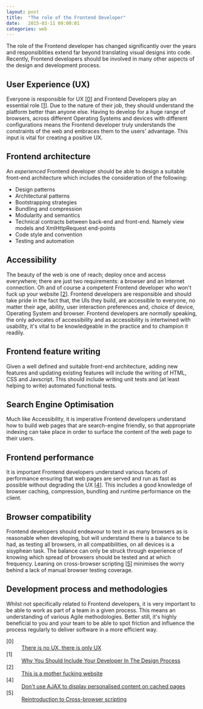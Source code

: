```yaml
---
layout: post
title:  "The role of the Frontend Developer"
date:   2015-03-11 09:00:01
categories: web
---
```


The role of the Frontend developer has changed significantly over the years and responsiblities extend far beyond translating visual designs into code. Recently, Frontend developers should be involved in many other aspects of the design and development process.

## User Experience (UX)

Everyone is responsible for UX [[0](#ref0)] and Frontend Developers play an essential role [[1](#ref1)]. Due to the nature of their job, they should understand the platform better than anyone else. Having to develop for a huge range of browsers, across different Operating Systems and devices with different configurations means the Frontend developer truly understands the constraints of the web and embraces them to the users' advantage. This input is vital for creating a positive UX.

## Frontend architecture

An *experienced* Frontend developer should be able to design a suitable front-end architecture which includes the consideration of the following:

* Design patterns
* Architectural patterns
* Bootstrapping strategies
* Bundling and compression
* Modularity and semantics
* Technical contracts between back-end and front-end. Namely view models and XmlHttpRequest end-points
* Code style and convention
* Testing and automation

## Accessibility

The beauty of the web is one of reach; deploy once and access everywhere; there are just two requirements: a browser and an Internet connection. Oh and of course a competent Frontend developer who won't fuck up your website [[2](#ref2)]. Frontend developers are responsible and should take pride in the fact that, the UIs they build, are accessible to everyone, no matter their age, ability, user interaction preferences and, choice of device, Operating System and browser. Frontend developers are *normally* speaking, the only advocates of accessibility and as accessibility is intertwined with usability, it's vital to be knowledgeable in the practice and to champion it readily.

## Frontend feature writing

Given a well defined and suitable front-end architecture, adding new features and updating existing features will include the writing of HTML, CSS and Javscript. This should include writing unit tests and (at least helping to write) automated functional tests.

## Search Engine Optimisation

Much like Accessibility, it is imperative Frontend developers understand how to build web pages that are search-engine friendly, so that appropriate indexing can take place in order to surface the content of the web page to their users.

## Frontend performance

It is important Frontend developers understand various facets of performance ensuring that web pages are served and run as fast as possible without degrading the UX [[4](#ref4)]. This includes a good knowledge of browser caching, compression, bundling and runtime performance on the client.

## Browser compatibility

Frontend developers should endeavour to test in as many browsers as is reasonable when developing, but will understand there is a balance to be had, as testing all browsers, in all compatibilities, on all devices is a sisyphean task. The balance can only be struck through experience of knowing which spread of browsers should be tested and at which frequency. Leaning on cross-browser scripting [[5](#ref5)] minimises the worry behind a lack of manual browser testing coverage.

## Development process and methodologies

Whilst not specifically related to Frontend developers, it is very important to be able to work as part of a team in a given process. This means an understanding of various Agile methodologies. Better still, it's highly beneficial to you and your team to be able to spot friction and influence the process regularly to deliver software in a more efficient way.

<dl>
	<dt class="citation" id="ref0">[0]</dt>
	<dd><a href="http://www.disambiguity.com/there-is-no-ux/">There is no UX, there is only UX</a></dd>
	<dt class="citation" id="ref1">[1]</dt>
	<dd><a href="http://www.smashingmagazine.com/2014/11/21/why-you-should-include-your-developer-in-the-design-process/">Why You Should Include Your Developer In The Design Process</a></dd>
	<dt class="citation" id="ref2">[2]</dt>
	<dd><a href="http://www.motherfuckingwebsite.com">This is a mother fucking website</a></dd>
	<dt class="citation" id="ref4">[4]</dt>
	<dd><a href="/articles/dont-use-ajax-to-display-personalised-content-on-cached-pages/">Don't use AJAX to display personalised content on cached pages</a></dd>
	<dt class="citation" id="ref5">[5]</dt>
	<dd><a href="/articles/reintroducing-cross-browser-scripting/">Reintroduction to Cross-browser scripting</a></dd>
</dl>